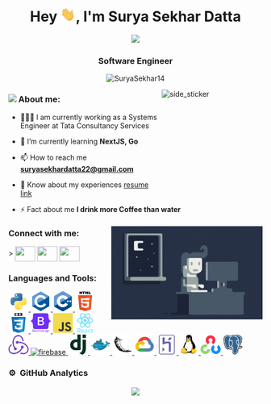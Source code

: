 <h1 align="center">Hey <img src="https://raw.githubusercontent.com/ABSphreak/ABSphreak/master/gifs/Hi.gif" width="30">, I'm Surya Sekhar Datta</h1>
<p align="center"><img src="https://github.com/halfrost/halfrost/blob/master/icons/header_.png"></p>
<h3 align="center">Software Engineer</h3>

<p align="center"> <img src="https://komarev.com/ghpvc/?username=SuryaSekhar14&label=Profile%20views&color=0e75b6&style=flat" alt="SuryaSekhar14" /> </p>

<img align="right" width=200px height=200px alt="side_sticker" src="https://media.giphy.com/media/TEnXkcsHrP4YedChhA/giphy.gif" />

<h3><img src="https://media.giphy.com/media/iY8CRBdQXODJSCERIr/giphy.gif" width="30">&nbsp;About me: </h3>

<!-- - 🔭 I’m currently working on [<strong> </strong>]() -->

- 👨🏽‍💻 I am currently working as a Systems Engineer at Tata Consultancy Services

<!-- - 💬 Ask me about **Python** -->

- 🌱 I’m currently learning **NextJS, Go**

- 📫 How to reach me **suryasekhardatta22@gmail.com**

- 📄 Know about my experiences [resume link](https://drive.google.com/file/d/1gfZT00JLrySvTZE5xIxkbGg_5xHruheK/view?usp=sharing)

- ⚡ Fact about me **I drink more Coffee than water**

<img style="padding-top:5px;" alt="Night Coding" src="https://raw.githubusercontent.com/AVS1508/AVS1508/master/assets/Night-Coding.gif" align="right"/>

<h3 align="left">Connect with me:</h3>

<p align="left">>
<a href="https://www.leetcode.com/SuryaSekhar14" target="blank"><img align="center" src="https://raw.githubusercontent.com/rahuldkjain/github-profile-readme-generator/master/src/images/icons/Social/leet-code.svg" height="30" width="40" /></a>
<a href="https://linkedin.com/in/surya-sekhar-datta" target="blank"><img align="center" src="https://raw.githubusercontent.com/rahuldkjain/github-profile-readme-generator/master/src/images/icons/Social/linked-in-alt.svg" height="30" width="40" /></a>
<a href="https://medium.com/@suryasekhar" target="blank"><img align="center" src="https://raw.githubusercontent.com/rahuldkjain/github-profile-readme-generator/master/src/images/icons/Social/medium.svg" height="30" width="40" /></a>
</p>

<h3 align="left">Languages and Tools:</h3>

<p align="left"> 
  <a href="https://python.org" target="_blank"> <img src="https://raw.githubusercontent.com/devicons/devicon/master/icons/python/python-original.svg" alt="python" width="40" height="40"/> </a>
  <a href="https://www.cprogramming.com/" target="_blank"> <img src="https://raw.githubusercontent.com/devicons/devicon/master/icons/c/c-original.svg" alt="c" width="40" height="40"/> </a>
  <a href="https://www.w3schools.com/cpp/" target="_blank"> <img src="https://raw.githubusercontent.com/devicons/devicon/master/icons/cplusplus/cplusplus-original.svg" alt="cplusplus" width="40" height="40"/> </a>
  <a href="https://www.w3.org/html/" target="_blank"> <img src="https://raw.githubusercontent.com/devicons/devicon/master/icons/html5/html5-original-wordmark.svg" alt="html5" width="40" height="40"/> </a> 
  <a href="https://www.w3schools.com/css/" target="_blank"> <img src="https://raw.githubusercontent.com/devicons/devicon/master/icons/css3/css3-original-wordmark.svg" alt="css3" width="40" height="40"/> </a> 
  <a href="https://getbootstrap.com" target="_blank"> <img src="https://raw.githubusercontent.com/devicons/devicon/master/icons/bootstrap/bootstrap-plain-wordmark.svg" alt="bootstrap" width="40" height="40"/> </a> 
  <a href="https://developer.mozilla.org/en-US/docs/Web/JavaScript" target="_blank"> <img src="https://raw.githubusercontent.com/devicons/devicon/master/icons/javascript/javascript-original.svg" alt="javascript" width="40" height="40"/> </a> 
  <a href="https://reactjs.org/" target="_blank"> <img src="https://raw.githubusercontent.com/devicons/devicon/master/icons/react/react-original-wordmark.svg" alt="react" width="40" height="40"/> </a> 
  <a href="https://redux.js.org" target="_blank"> <img src="https://raw.githubusercontent.com/devicons/devicon/master/icons/redux/redux-original.svg" alt="redux" width="40" height="40"/> </a> 
  <a href="https://firebase.google.com/" target="_blank"> <img src="https://www.vectorlogo.zone/logos/firebase/firebase-icon.svg" alt="firebase" width="40" height="40"/> </a> 
  <a href="" target="_blank"> <img src="https://github.com/devicons/devicon/raw/master/icons/django/django-plain.svg" alt="django" width="40" height="40"/> </a> 
    <a href="" target="_blank"> <img src="https://github.com/devicons/devicon/raw/master/icons/docker/docker-original.svg" alt="docker" width="40" height="40"/> </a> 
  <a href="" target="_blank"> <img src="https://github.com/devicons/devicon/raw/master/icons/flask/flask-original.svg" alt="flask" width="40" height="40"/> </a>
  <a href="" target="_blank"> <img src="https://github.com/devicons/devicon/raw/master/icons/googlecloud/googlecloud-original.svg" alt="gcp" width="40" height="40"/> </a>
  <a href="" target="_blank"> <img src="https://github.com/devicons/devicon/raw/master/icons/heroku/heroku-original.svg" alt="heroku" width="40" height="40"/> </a>
  <a href="" target="_blank"> <img src="https://github.com/devicons/devicon/raw/master/icons/linux/linux-original.svg" alt="linux" width="40" height="40"/> </a>
  <a href="" target="_blank"> <img src="https://github.com/devicons/devicon/raw/master/icons/opencv/opencv-original.svg" alt="opencv" width="40" height="40"/> </a>
  <a href="" target="_blank"> <img src="https://github.com/devicons/devicon/raw/master/icons/postgresql/postgresql-original.svg" alt="postgresql" width="40" height="40"/> </a>

</p>


### ⚙️ &nbsp;GitHub Analytics

<!--
<p align="center">
<a href="https://github.com/SuryaSekhar14">
  <img height="180em" src="https://github-readme-stats.vercel.app/api/top-langs?username=SuryaSekhar14&show_icons=true&locale=en&layout=compact&theme=gotham" alt="SuryaSekhar14" />
  <img height="180em" src="https://github-readme-stats.vercel.app/api?username=SuryaSekhar14&show_icons=true&locale=en&theme=gotham" />
</a>
</p>
-->

<p align="center"><img align="center" src="https://github-readme-streak-stats.herokuapp.com/?user=SuryaSekhar14&show_icons=true&theme=gotham" /></p>


